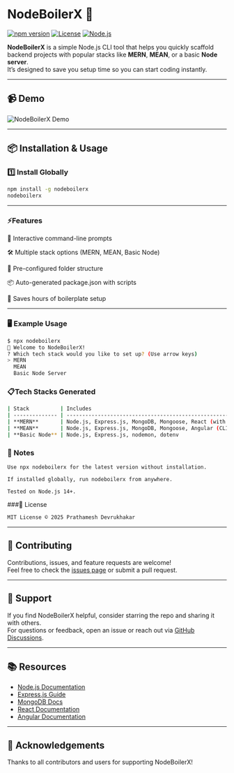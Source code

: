 # NodeBoilerX 🚀

[![npm version](https://img.shields.io/npm/v/nodeboilerx.svg)](https://www.npmjs.com/package/nodeboilerx) [![License](https://img.shields.io/badge/license-MIT-blue.svg)](#license) [![Node.js](https://img.shields.io/badge/node-%3E%3D14-green.svg)](https://nodejs.org)

**NodeBoilerX** is a simple Node.js CLI tool that helps you quickly scaffold backend projects with popular stacks like **MERN**, **MEAN**, or a basic **Node server**.  
It’s designed to save you setup time so you can start coding instantly.

---

## 📹 Demo


![NodeBoilerX Demo](https://res.cloudinary.com/dnowxuqbn/image/upload/v1755166228/nbx_ppchjh.png)

---

## 📦 Installation & Usage

### 1️⃣ Install Globally
```bash
npm install -g nodeboilerx
nodeboilerx

```
---
### ⚡Features
🎯 Interactive command-line prompts

🛠 Multiple stack options (MERN, MEAN, Basic Node)

📂 Pre-configured folder structure

📦 Auto-generated package.json with scripts

🚀 Saves hours of boilerplate setup

----

### 🖥 Example Usage
```bash
$ npx nodeboilerx
🚀 Welcome to NodeBoilerX!
? Which tech stack would you like to set up? (Use arrow keys)
> MERN
  MEAN
  Basic Node Server
  ```
  ### 📋Tech Stacks Generated
  ```bash
  | Stack          | Includes                                                        |
| -------------- | --------------------------------------------------------------- |
| **MERN**       | Node.js, Express.js, MongoDB, Mongoose, React (with Vite)       |
| **MEAN**       | Node.js, Express.js, MongoDB, Mongoose, Angular (CLI generated) |
| **Basic Node** | Node.js, Express.js, nodemon, dotenv                            |
```
### 📝 Notes
```
Use npx nodeboilerx for the latest version without installation.

If installed globally, run nodeboilerx from anywhere.

Tested on Node.js 14+.
```

###📄 License
```bash
MIT License © 2025 Prathamesh Devrukhakar
```



---

## 🤝 Contributing

Contributions, issues, and feature requests are welcome!  
Feel free to check the [issues page](https://github.com/prathamesh-devrukhakar/nodeboilerx/issues) or submit a pull request.

---

## 💬 Support

If you find NodeBoilerX helpful, consider starring the repo and sharing it with others.  
For questions or feedback, open an issue or reach out via [GitHub Discussions](https://github.com/prathamesh-devrukhakar/nodeboilerx/discussions).

---

## 📚 Resources

- [Node.js Documentation](https://nodejs.org/en/docs/)
- [Express.js Guide](https://expressjs.com/)
- [MongoDB Docs](https://docs.mongodb.com/)
- [React Documentation](https://react.dev/)
- [Angular Documentation](https://angular.io/docs)

---

## 🙏 Acknowledgements

Thanks to all contributors and users for supporting NodeBoilerX!
